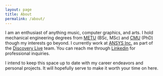 ```yaml
---
layout: page
title: About
permalink: /about/
---
```


I am an enthusiast of anything music, computer graphics, and arts. I hold mechanical engineering degrees from [METU](http://www.metu.edu) (BSc, MSc) and [CMU](https://www.cmu.edu) (PhD) though my interests go beyond. I currently work at [ANSYS Inc.](https://www.ansys.com) as part of the [Discovery Live](https://www.ansys.com/products/3d-design/ansys-discovery-live) team. You can reach me through [Linkedin](https://www.linkedin.com/in/gunayorbay/) for professional inquiries.

I intend to keep this space up to date with my career endeavors and personal projects. It will hopefully serve to make it worth your time on here.
